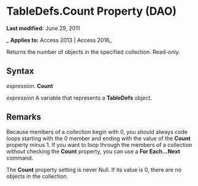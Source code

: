 
# TableDefs.Count Property (DAO)

 **Last modified:** June 29, 2011

 _ **Applies to:** Access 2013 | Access 2016_

Returns the number of objects in the specified collection. Read-only.


## Syntax

 _expression_. **Count**

 _expression_ A variable that represents a **TableDefs** object.


## Remarks

Because members of a collection begin with 0, you should always code loops starting with the 0 member and ending with the value of the  **Count** property minus 1. If you want to loop through the members of a collection without checking the **Count** property, you can use a **For Each...Next** command.

The  **Count** property setting is never Null. If its value is 0, there are no objects in the collection.

